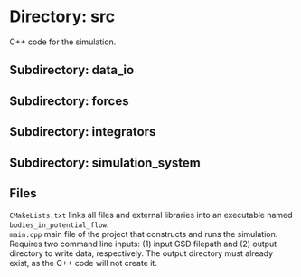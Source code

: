 # Directory: src

C++ code for the simulation.  

## Subdirectory: data_io

## Subdirectory: forces

## Subdirectory: integrators

## Subdirectory: simulation_system

## Files

`CMakeLists.txt` links all files and external libraries into an executable named `bodies_in_potential_flow`.  
`main.cpp` main file of the project that constructs and runs the simulation.
Requires two command line inputs: (1) input GSD filepath and (2) output directory to write data, respectively.
The output directory must already exist, as the C++ code will not create it.
